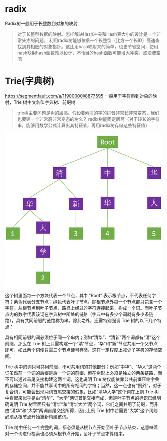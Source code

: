
# radix
Radix树一般用于长整数到对象的映射
> 对于长整型数据的映射。怎样解决Hash冲突和Hash表大小的设计是一个非常头疼的问题。
> 利用radix树能够依据一个长整型（比方一个长ID）高速查找到其相应的对象指针。这比用hash映射来的简单，也更节省空间，使用hash映射hash函数难以设计，不恰当的hash函数可能增大冲突，或浪费空间

# Trie(字典树) 
https://segmentfault.com/a/1190000008877595
一般用于字符串到对象的映射，Trie 树中文名叫字典树、前缀树


> trie树主要问题是树的层高。假设要索引的字的拼音非常长非常变态，我们也要建一个非常高非常变态的树么？
radix树能固定层高（对于较长的字符串，能够用数学公式计算出其特征值，再用radix树存储这些特征值）

![](./trie1.png)

这个树里面每一个方块代表一个节点，其中 ”Root” 表示根节点，不代表任何字符；紫色代表分支节点；绿色代表叶子节点。除根节点外每一个节点都只包含一个字符。从根节点到叶子节点，路径上经过的字符连接起来，构成一个词。而叶子节点内的数字代表该词在字典树中所处的链路（字典中有多少个词就有多少条链路），具有共同前缀的链路称为串。除此之外，还需特别强调 Trie 树的以下几个特点：

具有相同前缀的词必须位于同一个串内；例如“清华”、“清新”两个词都有“清”这个前缀，那么在 Trie 树上只需构建一个“清”节点，“华”和“新”节点共用一个父节点即可，如此两个词便只需三个节点便可存储，这在一定程度上减少了字典的存储空间。

Trie 树中的词只可共用前缀，不可共用词的其他部分；例如“中华”、“华人”这两个词虽然前一个词的后缀是后一个词的前缀，但在树形上必须是独立的两条链路，而不可以通过首尾交接构建这两个词，这也说明 Trie 树仅能依靠公共前缀压缩字典的存储空间，并不能共享词中的所有相同的字符；当然，这一点也有“例外”，对于复合词，可能会出现两词首尾交接的假象，比如“清华大学”这个词在上例 Trie 树中看起来似乎是由“清华”、“大学”两词首尾交接而成，但是叶子节点的标识已经明确说明 Trie 树里面只有”清华“和”清华大学“两个词，它们之间共用了前缀，而非由“清华”和”大学“两词首尾交接所得，因此上例 Trie 树中若需要“大学”这个词则必须从根节点开始重新构建该词。

Trie 树中任何一个完整的词，都必须是从根节点开始至叶子节点结束，这意味着对一个词进行检索也必须从根节点开始，至叶子节点才算结束。

